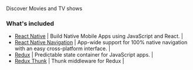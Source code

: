 Discover Movies and TV shows

### What's included
- [React Native](http://facebook.github.io/react-native/releases/0.32/) |  Build Native Mobile Apps using JavaScript and React. |
- [React Native Navigation](https://github.com/wix/react-native-navigation) | App-wide support for 100% native navigation with an easy cross-platform interface. |
- [Redux](https://redux.js.org/) | Predictable state container for JavaScript apps.  |
- [Redux Thunk](https://github.com/gaearon/redux-thunk) | Thunk middleware for Redux |
